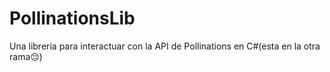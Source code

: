 # PollinationsLib
Una librería para interactuar con la API de Pollinations en C#(esta en la otra rama😔)
